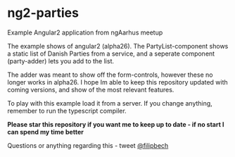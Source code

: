 # ng2-parties
Example Angular2 application from ngAarhus meetup

The example shows of angular2 (alpha26). The PartyList-component shows a static list of Danish Parties from a service, and a seperate component (party-adder) lets you add to the list. 

The adder was meant to show off the form-controls, however these no longer works in alpha26. I hope Im able to keep this repository updated with coming versions, and show of the most relevant features. 

To play with this example load it from a server. If you change anything, remember to run the typescript compiler.

**Please star this repository if you want me to keep up to date - if no start I can spend my time better**

Questions or anything regarding this - tweet [@filipbech](https://twitter.com/filipbech)
